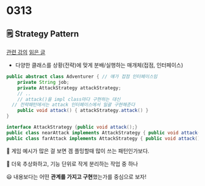 # 0313

## 🗒️ Strategy Pattern

[관련 강의](https://www.inflearn.com/course/%EC%9E%90%EB%B0%94-%EB%94%94%EC%9E%90%EC%9D%B8-%ED%8C%A8%ED%84%B4#reviews) [읽은 글](https://gmlwjd9405.github.io/2018/07/06/strategy-pattern.html)

- 다양한 클래스를 상황(전략)에 맞게 분배/실행하는 매개체(접점, 인터페이스)

```java
public abstract class Adventurer { // 얘가 접점 인터페이스임
	private String job;
	private AttackStrategy attackStrategy;
	// ..
	// attack()을 impl class마다 구현하는 대신
  // 전략패턴에서는 attack 인터페이스에서 일괄 구현해준다
	public void attack() { attackStrategy.attack() }
}

interface AttackStrategy {public void attack();}
public class nearAttack implements AttackStrategy { public void attack() { //... } }
public class farAttack implements AttackStrategy { public void attack() { //... } }
```

🤔 게임 예시가 많은 걸 보면 겜 플밍할때 많이 쓰는 패턴인가보다.

🤔 더욱 추상화하고, 기능 단위로 작게 분리하는 작업 중 하나

😃 내용보다는 어떤 **관계를 가지고 구현**했는가를 중심으로 보자!